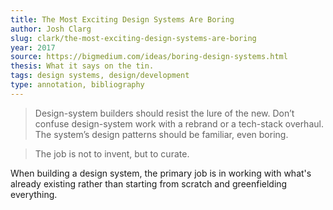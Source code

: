 ```yaml
---
title: The Most Exciting Design Systems Are Boring
author: Josh Clarg
slug: clark/the-most-exciting-design-systems-are-boring
year: 2017
source: https://bigmedium.com/ideas/boring-design-systems.html
thesis: What it says on the tin.
tags: design systems, design/development
type: annotation, bibliography
---
```


> Design-system builders should resist the lure of the new. Don’t confuse design-system work with a rebrand or a tech-stack overhaul. The system’s design patterns should be familiar, even boring.

> The job is not to invent, but to curate.

When building a design system, the primary job is in working with what's already existing rather than starting from scratch and greenfielding everything.